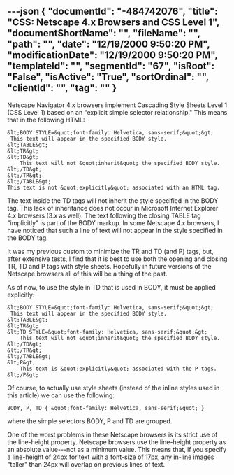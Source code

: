 ---json
{
  "documentId": "-484742076",
  "title": "CSS: Netscape 4.x Browsers and CSS Level 1",
  "documentShortName": "",
  "fileName": "",
  "path": "",
  "date": "12/19/2000 9:50:20 PM",
  "modificationDate": "12/19/2000 9:50:20 PM",
  "templateId": "",
  "segmentId": "67",
  "isRoot": "False",
  "isActive": "True",
  "sortOrdinal": "",
  "clientId": "",
  "tag": ""
}
---

Netscape Navigator 4.x browsers implement Cascading Style Sheets Level 1 (CSS Level 1) based on an &quot;explicit simple selector relationship.&quot; This means that in the following HTML:

    &lt;BODY STYLE=&quot;font-family: Helvetica, sans-serif;&quot;&gt;
     This text will appear in the specified BODY style.
    &lt;TABLE&gt;
    &lt;TR&gt;
    &lt;TD&gt;
        This text will not &quot;inherit&quot; the specified BODY style.
    &lt;/TD&gt;
    &lt;/TR&gt;
    &lt;/TABLE&gt;
    This text is not &quot;explicitly&quot; associated with an HTML tag.

The text inside the TD tags will not inherit the style specified in the BODY tag. This lack of inheritance does not occur in Microsoft Internet Explorer 4.x browsers (3.x as well). The text following the closing TABLE tag &quot;implicitly&quot; is part of the BODY markup. In some Netscape 4.x browsers, I have noticed that such a line of text will not appear in the style specified in the BODY tag.

It was my previous custom to minimize the TR and TD (and P) tags, but, after extensive tests, I find that it is best to use both the opening and closing TR, TD and P tags with style sheets. Hopefully in future versions of the Netscape browsers all of this will be a thing of the past.

As of now, to use the style in TD that is used in BODY, it must be applied explicitly:

    &lt;BODY STYLE=&quot;font-family: Helvetica, sans-serif;&quot;&gt;
     This text will appear in the specified BODY style.
    &lt;TABLE&gt;
    &lt;TR&gt;
    &lt;TD STYLE=&quot;font-family: Helvetica, sans-serif;&quot;&gt;
        This text will not &quot;inherit&quot; the specified BODY style.
    &lt;/TD&gt;
    &lt;/TR&gt;
    &lt;/TABLE&gt;
    &lt;P&gt;
        This text is &quot;explicitly&quot; associated with the P tags.
    &lt;/P&gt;

Of course, to actually use style sheets (instead of the inline styles used in this article) we can use the following:

    BODY, P, TD { &quot;font-family: Helvetica, sans-serif;&quot; }

where the simple selectors BODY, P and TD are grouped.

One of the worst problems in these Netscape browsers is its strict use of the line-height property. Netscape browsers use the line-height property as an absolute value---not as a minimum value. This means that, if you specify a line-height of 24px for text with a font-size of 17px, any in-line images &quot;taller&quot; than 24px will overlap on previous lines of text.

